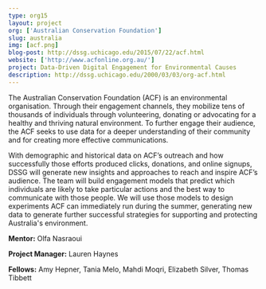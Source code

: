 ```yaml
---
type: org15
layout: project
org: ['Australian Conservation Foundation']
slug: australia
img: [acf.png]
blog-post: http://dssg.uchicago.edu/2015/07/22/acf.html
website: ['http://www.acfonline.org.au/']
project: Data-Driven Digital Engagement for Environmental Causes
description: http://dssg.uchicago.edu/2000/03/03/org-acf.html
---
```


<p>The Australian Conservation Foundation (ACF) is an environmental organisation. Through their engagement channels, they mobilize tens of thousands of individuals through volunteering, donating or advocating for a healthy and thriving natural environment. To further engage their audience, the ACF seeks to use data for a deeper understanding of their community and for creating more effective communications.</p>
                                                                                                                                                                                
<p>With demographic and historical data on ACF’s outreach and how successfully those efforts produced clicks, donations, and online signups, DSSG will generate new insights and approaches to reach and inspire ACF’s audience. The team will build engagement models that predict which individuals are likely to take particular actions and the best way to communicate with those people. We will use those models to design experiments ACF can immediately run during the summer, generating new data to generate further successful strategies for supporting and protecting Australia's environment.</p>

<p><b>Mentor:</b> Olfa Nasraoui

<p><b>Project Manager:</b> Lauren Haynes

<p><b>Fellows:</b> Amy Hepner, Tania Melo, Mahdi Moqri, Elizabeth Silver, Thomas Tibbett
